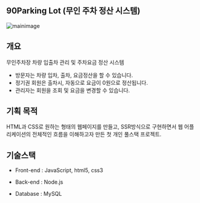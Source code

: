 ## 90Parking Lot (무인 주차 정산 시스템)

![mainimage](https://user-images.githubusercontent.com/66055369/103435853-0f275100-4c58-11eb-8a4b-7315f181bdbd.png)

## 개요

무인주차장 차량 입출차 관리 및 주차요금 정산 시스템

- 방문자는 차량 입차, 출차, 요금정산을 할 수 있습니다.
- 정기권 회원은 출차시, 자동으로 요금이 0원으로 정산됩니다.
- 관리자는 회원을 조회 및 요금을 변경할 수 있습니다.

## 기획 목적

HTML과 CSS로 원하는 형태의 웹페이지를 만들고, SSR방식으로 구현하면서 웹 어플리케이션의 전체적인 흐름을 이해하고자 만든 첫 개인 풀스택 프로젝트.

## 기술스택

- Front-end : JavaScript, html5, css3

- Back-end : Node.js

- Database : MySQL
